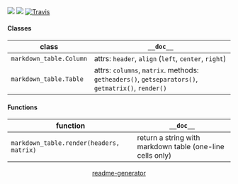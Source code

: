 <!--
https://pypi.org/project/readme-generator/
-->

[![](https://img.shields.io/pypi/pyversions/markdown-table.svg?longCache=True)](https://pypi.org/project/markdown-table/)
[![](https://img.shields.io/pypi/v/markdown-table.svg?maxAge=3600)](https://pypi.org/project/markdown-table/)
[![Travis](https://api.travis-ci.org/looking-for-a-job/markdown-table.py.svg?branch=master)](https://travis-ci.org/looking-for-a-job/markdown-table.py/)

#### Classes
class|`__doc__`
-|-
`markdown_table.Column` |attrs: `header`, `align` (`left`, `center`, `right`)
`markdown_table.Table` |attrs: `columns`, `matrix`. methods: `getheaders()`, `getseparators()`, `getmatrix()`, `render()`

#### Functions
function|`__doc__`
-|-
`markdown_table.render(headers, matrix)` |return a string with markdown table (one-line cells only)

<p align="center">
    <a href="https://pypi.org/project/readme-generator/">readme-generator</a>
</p>